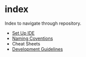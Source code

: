 # index
Index to navigate through repository.

- [Set Up IDE](https://github.com/zzvikesh/index/blob/main/Set%20Up%20IDE.md)
- [Naming Coventions](https://github.com/zzvikesh/index/blob/main/Naming%20Conventions.md)
- Cheat Sheets
- [Development Guidelines](https://github.com/zzvikesh/index/blob/main/Development%20Guidelines.md)
